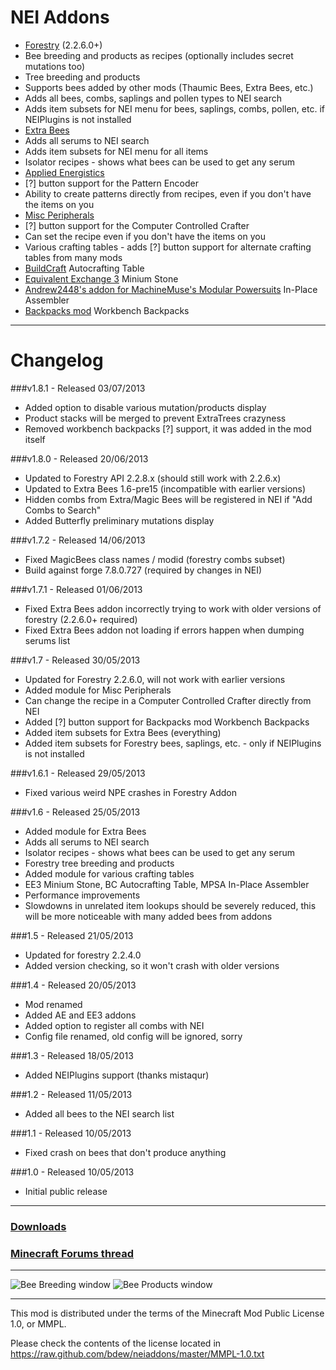 NEI Addons
==========

* [Forestry](http://www.minecraftforum.net/topic/700588-) (2.2.6.0+)
 * Bee breeding and products as recipes (optionally includes secret mutations too)
 * Tree breeding and products
 * Supports bees added by other mods (Thaumic Bees, Extra Bees, etc.)
 * Adds all bees, combs, saplings and pollen types to NEI search
 * Adds item subsets for NEI menu for bees, saplings, combs, pollen, etc. if NEIPlugins is not installed
* [Extra Bees](http://www.minecraftforum.net/topic/1324321-)
 * Adds all serums to NEI search
 * Adds item subsets for NEI menu for all items
 * Isolator recipes - shows what bees can be used to get any serum
* [Applied Energistics](http://www.minecraftforum.net/topic/1625015-)
 * [?] button support for the Pattern Encoder
 * Ability to create patterns directly from recipes, even if you don't have the items on you
* [Misc Peripherals](http://www.computercraft.info/forums2/index.php?/topic/4587-)
 * [?] button support for the Computer Controlled Crafter
 * Can set the recipe even if you don't have the items on you
* Various crafting tables - adds [?] button support for alternate crafting tables from many mods
 * [BuildCraft](http://www.mod-buildcraft.com/) Autocrafting Table
 * [Equivalent Exchange 3](http://www.minecraftforum.net/topic/1540010-) Minium Stone
 * [Andrew2448's addon for MachineMuse's Modular Powersuits](https://github.com/Andrew2448/Andrew2448PowersuitAddons/) In-Place Assembler
 * [Backpacks mod](http://www.minecraftforum.net/topic/1492661-) Workbench Backpacks

***
Changelog
=========

###v1.8.1 - Released 03/07/2013
* Added option to disable various mutation/products display
* Product stacks will be merged to prevent ExtraTrees crazyness
* Removed workbench backpacks [?] support, it was added in the mod itself

###v1.8.0 - Released 20/06/2013
* Updated to Forestry API 2.2.8.x (should still work with 2.2.6.x)  
* Updated to Extra Bees 1.6-pre15 (incompatible with earlier versions)
* Hidden combs from Extra/Magic Bees will be registered in NEI if "Add Combs to Search"
* Added Butterfly preliminary mutations display 

###v1.7.2 - Released 14/06/2013
* Fixed MagicBees class names / modid (forestry combs subset)
* Build against forge 7.8.0.727 (required by changes in NEI)  

###v1.7.1 - Released 01/06/2013
* Fixed Extra Bees addon incorrectly trying to work with older versions of forestry (2.2.6.0+ required)
* Fixed Extra Bees addon not loading if errors happen when dumping serums list

###v1.7 - Released 30/05/2013
* Updated for Forestry 2.2.6.0, will not work with earlier versions
* Added module for Misc Peripherals
 * Can change the recipe in a Computer Controlled Crafter directly from NEI
* Added [?] button support for Backpacks mod Workbench Backpacks
* Added item subsets for Extra Bees (everything)
* Added item subsets for Forestry bees, saplings, etc. - only if NEIPlugins is not installed

###v1.6.1 - Released 29/05/2013
* Fixed various weird NPE crashes in Forestry Addon
 
###v1.6 - Released 25/05/2013
* Added module for Extra Bees
 * Adds all serums to NEI search
 * Isolator recipes - shows what bees can be used to get any serum
* Forestry tree breeding and products
* Added module for various crafting tables
 * EE3 Minium Stone, BC Autocrafting Table, MPSA In-Place Assembler
* Performance improvements
 * Slowdowns in unrelated item lookups should be severely reduced, this will be more noticeable with many added bees from addons

###1.5 - Released 21/05/2013
* Updated for forestry 2.2.4.0
 * Added version checking, so it won't crash with older versions

###1.4 - Released 20/05/2013
* Mod renamed
* Added AE and EE3 addons
* Added option to register all combs with NEI
* Config file renamed, old config will be ignored, sorry

###1.3 - Released 18/05/2013
* Added NEIPlugins support (thanks mistaqur)

###1.2 - Released 11/05/2013
* Added all bees to the NEI search list

###1.1 - Released 10/05/2013
* Fixed crash on bees that don't produce anything

###1.0 - Released 10/05/2013
* Initial public release

***
### [Downloads](http://bit.ly/189xpv6)
### [Minecraft Forums thread](http://www.minecraftforum.net/topic/1803460-)
***
![Bee Breeding window](http://i.imgur.com/ENCP9He.png) ![Bee Products window](http://i.imgur.com/Jwv4n0Q.png)
***

This mod is distributed under the terms of the Minecraft Mod Public License 1.0, or MMPL. 

Please check the contents of the license located in https://raw.github.com/bdew/neiaddons/master/MMPL-1.0.txt
